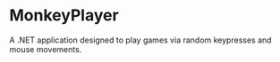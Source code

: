 MonkeyPlayer
============

A .NET application designed to play games via random keypresses and mouse movements.
